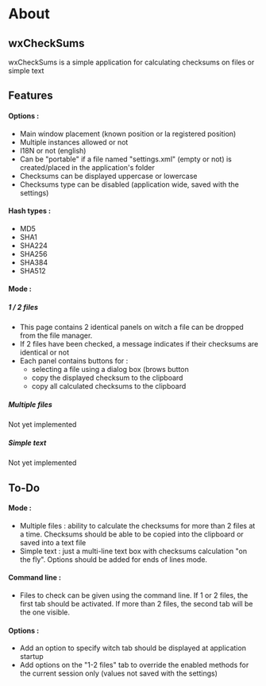 # About #

## wxCheckSums ##

wxCheckSums is a simple application for calculating checksums on files or simple text

## Features ##
#### Options : ####
 - Main window placement (known position or la registered position)
 - Multiple instances allowed or not
 - I18N or not (english)
 - Can be "portable" if a file named "settings.xml" (empty or not) is created/placed in the application's folder
 - Checksums can be displayed uppercase or lowercase
 - Checksums type can be disabled (application wide, saved with the settings)
#### Hash types : ####
 - MD5
 - SHA1
 - SHA224
 - SHA256
 - SHA384
 - SHA512

#### Mode : ####
##### 1 / 2 files #####
 - This page contains 2 identical panels on witch a file can be dropped from the file manager.
 - If 2 files have been checked, a message indicates if their checksums are identical or not
 - Each panel contains buttons for :
   - selecting a file using a dialog box (brows button
   - copy the displayed checksum to the clipboard
   - copy all calculated checksums to the clipboard

##### Multiple files #####
Not yet implemented

##### Simple text #####
Not yet implemented


## To-Do ##

#### Mode : ####
 - Multiple files : ability to calculate the checksums for more than 2 files at a time. Checksums should be able to be copied into the clipboard or saved into a text file
 - Simple text : just a multi-line text box with checksums calculation "on the fly". Options should be added for ends of lines mode.
#### Command line : ####
 - Files to check can be given using the command line. If 1 or 2 files, the first tab should be activated. If more than 2 files, the second tab will be the one visible.
#### Options : ####
 - Add an option to specify witch tab should be displayed at application startup
 - Add options on the "1-2 files" tab to override the enabled methods for the current session only (values not saved with the settings)